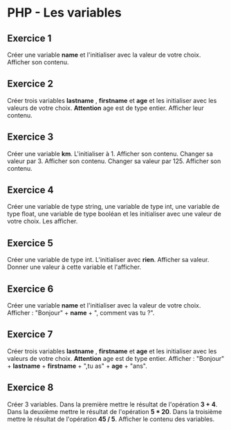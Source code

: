 # PHP - Les variables

## Exercice 1
Créer une variable **name** et l'initialiser avec la valeur de votre choix.  Afficher son contenu.

## Exercice 2
Créer trois variables **lastname** , **firstname** et **age** et les initialiser avec les valeurs de votre choix.  **Attention** age est de type entier.  Afficher leur contenu.

## Exercice 3
Créer une variable **km**. L'initialiser à 1. Afficher son contenu.
Changer sa valeur par 3. Afficher son contenu.
Changer sa valeur par 125. Afficher son contenu.

## Exercice 4
Créer une variable de type string, une variable de type int, une variable de type float, une variable de type booléan et les initialiser avec une valeur de votre choix.
Les afficher.

## Exercice 5
Créer une variable de type int. L'initialiser avec **rien**. Afficher sa valeur.
Donner une valeur à cette variable et l'afficher.

## Exercice 6
Créer une variable **name** et l'initialiser avec la valeur de votre choix.
Afficher : "Bonjour" + **name** + ", comment vas tu ?".

## Exercice 7
Créer trois variables **lastname** , **firstname** et **age** et les initialiser avec les valeurs de votre choix.  **Attention** age est de type entier.
Afficher : "Bonjour" + **lastname** + **firstname** + ",tu as" + **age** + "ans".

## Exercice 8
Créer 3 variables.
Dans la première mettre le résultat de l'opération **3 + 4**.
Dans la deuxième mettre le résultat de l'opération **5 * 20**.
Dans la troisième mettre le résultat de l'opération **45 / 5**.
Afficher le contenu des variables.